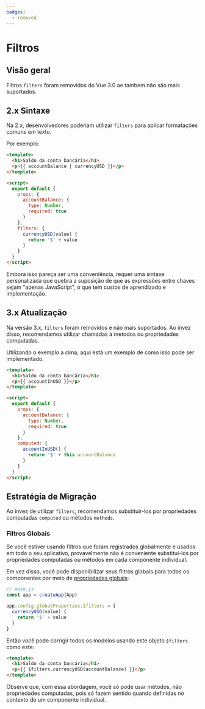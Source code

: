 ```yaml
---
badges:
  - removed
---
```


# Filtros <MigrationBadges :badges="$frontmatter.badges" />

## Visão geral

Filtros `filters` foram removidos do Vue 3.0 ae tambem não são mais suportados.

## 2.x Sintaxe

Na 2.x, desenvolvedores poderiam utilizar `filters` para aplicar formatações comuns em texto.

Por exemplo:

```html
<template>
  <h1>Saldo da conta bancária</h1>
  <p>{{ accountBalance | currencyUSD }}</p>
</template>

<script>
  export default {
    props: {
      accountBalance: {
        type: Number,
        required: true
      }
    },
    filters: {
      currencyUSD(value) {
        return '$' + value
      }
    }
  }
</script>
```

Embora isso pareça ser uma conveniência, requer uma sintaxe personalizada que quebra a suposição de que as expressões entre chaves sejam "apenas JavaScript", o que tem custos de aprendizado e implementação.

## 3.x Atualização

Na versão 3.x, `filters` foram removidos e não mais suportados. Ao invez disso, recomendamos utilizar chamadas à metodos ou propriedades computadas.

Utilizando o exemplo a cima, aqui está um exemplo de como isso pode ser implementado.

```html
<template>
  <h1>Saldo da conta bancária</h1>
  <p>{{ accountInUSD }}</p>
</template>

<script>
  export default {
    props: {
      accountBalance: {
        type: Number,
        required: true
      }
    },
    computed: {
      accountInUSD() {
        return '$' + this.accountBalance
      }
    }
  }
</script>
```

## Estratégia de Migração

Ao invez de utilizar `filters`, recomendamos substituir-los por propriedades computadas `computed` ou métodos `methods`.

### Filtros Globais

Se você estiver usando filtros que foram registrados globalmente e usados em todo o seu aplicativo, provavelmente não é conveniente substituí-los por propriedades computadas ou métodos em cada componente individual.

Em vez disso, você pode disponibilizar seus filtros globais para todos os componentes por meio de [propriedades globais](../../api/application-config.html#globalproperties):

```javascript
// main.js
const app = createApp(App)

app.config.globalProperties.$filters = {
  currencyUSD(value) {
    return '$' + value
  }
}
```

Então você pode corrigir todos os modelos usando este objeto `$filters` como este:

```html
<template>
  <h1>Saldo da conta bancária</h1>
  <p>{{ $filters.currencyUSD(accountBalance) }}</p>
</template>
```

Observe que, com essa abordagem, você só pode usar métodos, não propriedades computadas, pois só fazem sentido quando definidas no contexto de um componente individual.